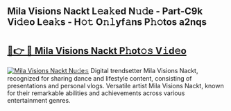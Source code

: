 ## Mila Visions Nackt L𝚎a𝚔ed N𝚞𝚍e - Part-C9k Vi𝚍𝚎o L𝚎a𝚔s - H𝚘𝚝 O𝚗𝚕yf𝚊ns P𝚑𝚘tos a2nqs

# <h2><a href="http://kfefkkn.oniu.top/?m=Mila+Visions+Nackt">🔗👉 🔴 Mila Visions Nackt P𝚑ot𝚘𝚜 V𝚒d𝚎o</a></h2>

[![Mila Visions Nackt Nu𝚍e𝚜](https://i.imgur.com/0qMVB7G.gif)](http://kfefkkn.oniu.top/?m=Mila+Visions+Nackt)
Digital trendsetter Mila Visions Nackt, recognized for sharing dance and lifestyle content, consisting of presentations and personal vlogs. Versatile artist Mila Visions Nackt, known for their remarkable abilities and achievements across various entertainment genres.  
